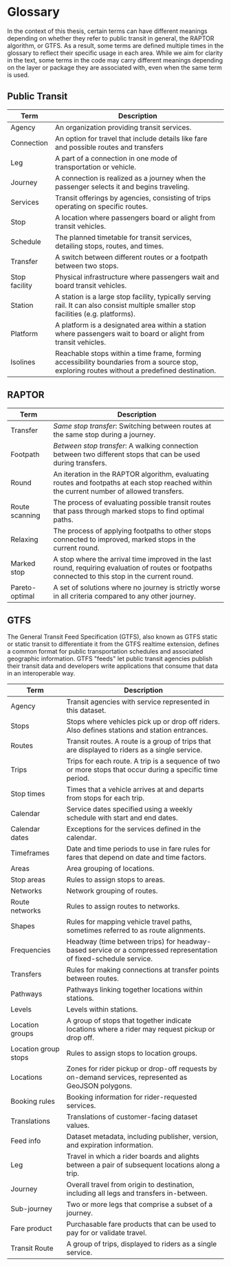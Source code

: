 # Glossary

In the context of this thesis, certain terms can have different meanings depending on whether they refer to public
transit in general, the RAPTOR algorithm, or GTFS. As a result, some terms are defined multiple times in the glossary to
reflect their specific usage in each area. While we aim for clarity in the text, some terms in the code may carry
different meanings depending on the layer or package they are associated with, even when the same term is used.

## Public Transit

| Term          | Description                                                                                                                                  |
|---------------|----------------------------------------------------------------------------------------------------------------------------------------------|
| Agency        | An organization providing transit services.                                                                                                  |
| Connection    | An option for travel that include details like fare and possible routes and transfers                                                        |
| Leg           | A part of a connection in one mode of transportation or vehicle.                                                                             |
| Journey       | A connection is realized as a journey when the passenger selects it and begins traveling.                                                    |
| Services      | Transit offerings by agencies, consisting of trips operating on specific routes.                                                             |
| Stop          | A location where passengers board or alight from transit vehicles.                                                                           |
| Schedule      | The planned timetable for transit services, detailing stops, routes, and times.                                                              |
| Transfer      | A switch between different routes or a footpath between two stops.                                                                           |
| Stop facility | Physical infrastructure where passengers wait and board transit vehicles.                                                                    |
| Station       | A station is a large stop facility, typically serving rail. It can also consist multiple smaller stop facilities (e.g. platforms).           |
| Platform      | A platform is a designated area within a station where passengers wait to board or alight from transit vehicles.                             |
| Isolines      | Reachable stops within a time frame, forming accessibility boundaries from a source stop, exploring routes without a predefined destination. |

## RAPTOR

| Term           | Description                                                                                                                                        |
|----------------|----------------------------------------------------------------------------------------------------------------------------------------------------|
| Transfer       | *Same stop transfer*: Switching between routes at the same stop during a journey.                                                                  |
| Footpath       | *Between stop transfer*: A walking connection between two different stops that can be used during transfers.                                       |
| Round          | An iteration in the RAPTOR algorithm, evaluating routes and footpaths at each stop reached within the current number of allowed transfers.         |
| Route scanning | The process of evaluating possible transit routes that pass through marked stops to find optimal paths.                                            |
| Relaxing       | The process of applying footpaths to other stops connected to improved, marked stops in the current round.                                         |
| Marked stop    | A stop where the arrival time improved in the last round, requiring evaluation of routes or footpaths connected to this stop in the current round. |
| Pareto-optimal | A set of solutions where no journey is strictly worse in all criteria compared to any other journey.                                               |

## GTFS

The General Transit Feed Specification (GTFS), also known as GTFS static or static transit to differentiate it from the
GTFS realtime extension, defines a common format for public transportation schedules and associated geographic
information. GTFS "feeds" let public transit agencies publish their transit data and developers write applications that
consume that data in an interoperable way.

| Term                 | Description                                                                                                      |
|----------------------|------------------------------------------------------------------------------------------------------------------|
| Agency               | Transit agencies with service represented in this dataset.                                                       |
| Stops                | Stops where vehicles pick up or drop off riders. Also defines stations and station entrances.                    |
| Routes               | Transit routes. A route is a group of trips that are displayed to riders as a single service.                    |
| Trips                | Trips for each route. A trip is a sequence of two or more stops that occur during a specific time period.        |
| Stop times           | Times that a vehicle arrives at and departs from stops for each trip.                                            |
| Calendar             | Service dates specified using a weekly schedule with start and end dates.                                        |
| Calendar dates       | Exceptions for the services defined in the calendar.                                                             |
| Timeframes           | Date and time periods to use in fare rules for fares that depend on date and time factors.                       |
| Areas                | Area grouping of locations.                                                                                      |
| Stop areas           | Rules to assign stops to areas.                                                                                  |
| Networks             | Network grouping of routes.                                                                                      |
| Route networks       | Rules to assign routes to networks.                                                                              |
| Shapes               | Rules for mapping vehicle travel paths, sometimes referred to as route alignments.                               |
| Frequencies          | Headway (time between trips) for headway-based service or a compressed representation of fixed-schedule service. |
| Transfers            | Rules for making connections at transfer points between routes.                                                  |
| Pathways             | Pathways linking together locations within stations.                                                             |
| Levels               | Levels within stations.                                                                                          |
| Location groups      | A group of stops that together indicate locations where a rider may request pickup or drop off.                  |
| Location group stops | Rules to assign stops to location groups.                                                                        |
| Locations            | Zones for rider pickup or drop-off requests by on-demand services, represented as GeoJSON polygons.              |
| Booking rules        | Booking information for rider-requested services.                                                                |
| Translations         | Translations of customer-facing dataset values.                                                                  |
| Feed info            | Dataset metadata, including publisher, version, and expiration information.                                      |
| Leg                  | Travel in which a rider boards and alights between a pair of subsequent locations along a trip.                  |
| Journey              | Overall travel from origin to destination, including all legs and transfers in-between.                          |
| Sub-journey          | Two or more legs that comprise a subset of a journey.                                                            |
| Fare product         | Purchasable fare products that can be used to pay for or validate travel.                                        |
| Transit Route        | A group of trips, displayed to riders as a single service.                                                       |
